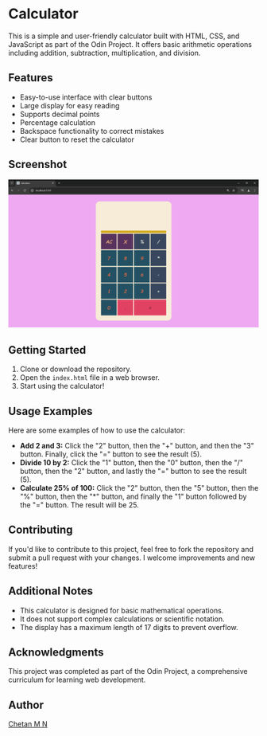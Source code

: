 # Calculator

This is a simple and user-friendly calculator built with HTML, CSS, and JavaScript as part of the Odin Project. It offers basic arithmetic operations including addition, subtraction, multiplication, and division.

## Features

- Easy-to-use interface with clear buttons
- Large display for easy reading
- Supports decimal points
- Percentage calculation
- Backspace functionality to correct mistakes
- Clear button to reset the calculator

## Screenshot

![Screenshot of a simple calculator interface displaying buttons for digits, operations, and a large output display.](images/calculator_screenshot.png)

## Getting Started

1. Clone or download the repository.
2. Open the `index.html` file in a web browser.
3. Start using the calculator!

## Usage Examples

Here are some examples of how to use the calculator:

- **Add 2 and 3:** Click the "2" button, then the "+" button, and then the "3" button. Finally, click the "=" button to see the result (5).
- **Divide 10 by 2:** Click the "1" button, then the "0" button, then the "/" button, then the "2" button, and lastly the "=" button to see the result (5).
- **Calculate 25% of 100:** Click the "2" button, then the "5" button, then the "%" button, then the "\*" button, and finally the "1" button followed by the "=" button. The result will be 25.

## Contributing

If you'd like to contribute to this project, feel free to fork the repository and submit a pull request with your changes. I welcome improvements and new features!

## Additional Notes

- This calculator is designed for basic mathematical operations.
- It does not support complex calculations or scientific notation.
- The display has a maximum length of 17 digits to prevent overflow.

## Acknowledgments

This project was completed as part of the Odin Project, a comprehensive curriculum for learning web development.

## Author

[Chetan M N](https://www.linkedin.com/in/chetan-m-n/)
